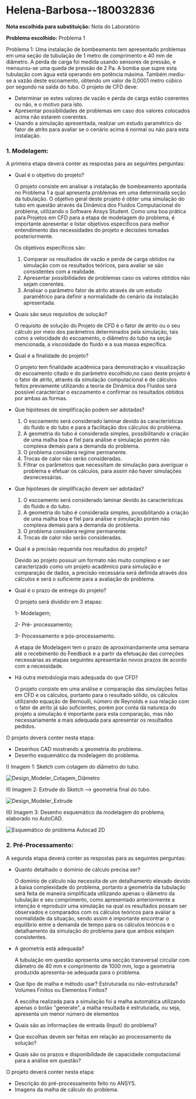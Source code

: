 # Helena-Barbosa--180032836

**Nota escolhida para substituição:** Nota do Laboratório 

**Problema escolhido:** Problema 1 

Problema 1: Uma instalação de bombeamento tem apresentado problemas em uma seção de tubulação de 1 metro de comprimento e 40 mm de diâmetro. A perda de carga foi medida usando sensores de pressão, e mensurou-se uma queda de pressão de 2 Pa. A bomba que supre esta tubulação com água está operando em potência máxima. Também mediu-se a vazão deste escoamento, obtendo um valor de 0,0001 metro cúbico por segundo na saída do tubo. O projeto de CFD deve:

- Determinar se estes valores de vazão e perda de carga estão coerentes ou não, e o motivo para isto.
- Apresentar possibilidades de problemas em caso dos valores colocados acima não estarem coerentes.
- Usando a simulação apresentada, realizar um estudo paramétrico do fator de atrito para avaliar se o cenário acima é normal ou não para esta instalação.

### 1. Modelagem: 

A primeira etapa deverá conter as respostas para as seguintes perguntas:

- Qual é o objetivo do projeto?
    
    O projeto consiste em analisar a instalação de bombeamento apontada no Problema 1 a qual apresenta problemas em uma determinada seção da tubulação. O objetivo geral deste projeto é obter uma simulação do tubo em questão através da Dinâmica dos Fluidos Computacional do problema, utilizando o Software Ansys Student. Como uma boa prática para Projetos em CFD para a etapa de modelagem do problema, é importante apresentar e listar objetivos específicos para melhor entendimento das necessidades do projeto e decisões tomadas posteriormente. 
    
    Os objetivos específicos são:
        
     1) Comparar os resultados de vazão e perda de carga obtidos na simulação com os resultados teóricos, para avaliar se são consistentes com a realidade.
     2) Apresentar possibilidades de problemas caso os valores obtidos não sejam coerentes.
     3) Analisar o parâmetro fator de atrito através de um estudo paramêtrico para definir a normalidade do cenário da instalação apresentada.

- Quais são seus requisitos de solução?

    O requisito de solução do Projeto de CFD é o fator de atrito ou o seu cálculo por meio dos parâmetros determinados pela simulação, tais como a velocidade do escoamento, o diâmetro do tubo na seção mencionada, a viscosidade do fluido e a sua massa específica.    
    
- Qual é a finalidade do projeto?

    O projeto tem finalidade acadêmica para demonstração e visualização do escoamento citado e do parâmetro escolhido,no caso deste projeto é o fator de atrito, através da simulação computacional e de cálculos feitos previamente utilizando a teoria de Dinâmica dos Fluidos será possível caracterizar o escoamento e confirmar os resultados obtidos por ambas as formas.
    
- Que hipóteses de simplificação podem ser adotadas?

    1) O escoamento será considerado laminar devido às características do fluido e do tubo e para a facilitação dos cálculos do             problema.
    2) A geometria do tubo é considerada simples, possibilitando a criação de uma malha boa e fiel para análise e simulação porém não       complexa demais para a demanda do problema.
    3) O problema considera regime permanente.
    4) Trocas de calor não serão consideradas.
    5) Filtrar os parâmetros que necessitam de simulação para averiguar o problema e efetuar os cálculos, para assim não haver simulações desnecessárias.
    
- Que hipóteses de simplificação devem ser adotadas?

    1) O escoamento será considerado laminar devido às características do fluido e do tubo.
    2) A geometria do tubo é considerada simples, possibilitando a criação de uma malha boa e fiel para análise e simulação porém não       complexa demais para a demanda do problema.
    3) O problema considera regime permanente.
    4) Trocas de calor não serão consideradas.
    
- Qual é a precisão requerida nos resultados do projeto?

    Devido ao projeto possuir um formato não muito complexo e ser caracterizado como um projeto acadêmico para simulação e comparação de dados, a precisão necessária será definida através dos cálculos e será o suficiente para a avaliação do problema.
    
- Qual é o prazo de entrega do projeto?

    O projeto será dividido em 3 etapas: 
    
    1- Modelagem;
    
    2- Pré- processamento;
    
    3- Processamento e pós-processamento.
    
    A etapa de Modelagem tem o prazo de aproximandamente uma semana até o recebimento do Feedback e a partir da efetuação das correções necessárias as etapas seguintes apresentarão novos prazos de acordo com a necessidade.
    
- Há outra metodologia mais adequada do que CFD?
    
    O projeto consiste em uma análise e comparação das simulações feitas em CFD e os cálculos, portanto para o resultado sólido, os cálculos utilizando equação de Bernoulli, número de Reynolds e sua relação com o fator de atrito já são suficientes, porém por conta da natureza do projeto a simulação é importante para esta comparação, mas não necessariamente a mais adequada para apresentar os resultados pedidos.

O projeto deverá conter nesta etapa:

- Desenhos CAD mostrando a geometria do problema.
- Desenho esquemático da modelagem do problema.

I) Imagem 1: Sketch com cotagem do diâmetro do tubo.

![Design_Modeler_Cotagem_Diâmetro](https://user-images.githubusercontent.com/62161754/85886441-81583e00-b7bc-11ea-87c2-479a7a8b610a.png)

II) Imagem 2: Extrude do Sketch --> geometria final do tubo.

![Design_Modeler_Extrude](https://user-images.githubusercontent.com/62161754/85886469-8f0dc380-b7bc-11ea-9fdb-ef9cef544848.png)


III) Imagem 3: Desenho esquemático da modelagem do problema, elaborado no AutoCAD.

![Esquemático do problema Autocad 2D](https://user-images.githubusercontent.com/62161754/83933377-3f6c4700-a77e-11ea-9e10-a04fa9279dfd.PNG)


### 2.	Pré-Processamento:

A segunda etapa deverá conter as respostas para as seguintes perguntas:

- Quanto detalhado o domínio de cálculo precisa ser?

    O domínio de cálculo não necessita de um detalhamento elevado devido à baixa complexidade do problema, portanto a geometria da tubulação será feita de maneira simplificada utilizando apenas o diâmetro da tubulação e seu comprimento, como apresentado anteriormente a intenção é reproduzir uma simulação na qual os resultados possam ser observados e comparados com os cálculos teóricos para avaliar a normalidade da situação, sendo assim é importante encontrar o equilíbrio entre a demanda de tempo para os cálculos teóricos e o detalhamento da simulação do problema para que ambos estejam consistentes.

- A geometria está adequada?

    A tubulação em questão apresenta uma secção transversal circular com diâmetro de 40 mm e comprimento de 1000 mm, logo a geometria produzida apresenta-se adequada para o problema.  
    
- Que tipo de malha e método usar? Estruturada ou não-estruturada? Volumes Finitos ou Elementos Finitos?

    A escolha realizada para a simulação foi a malha automática utilizando apenas o botão "generate", a malha resultada é estruturada, ou seja, apresenta um menor número de elementos 
    
- Quais são as informações de entrada (Input) do problema?
- Que escolhas devem ser feitas em relação ao processamento da solução?
- Quais são os prazos e disponibilidade de capacidade computacional para a análise em questão? 

O projeto deverá conter nesta etapa:

- Descrição do pré-processamento feito no ANSYS.
- Imagens da malha de cálculo do problema.



